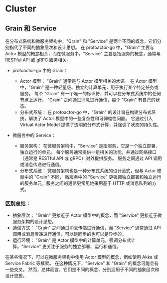 # Cluster

## Grain 和 Service

在分布式系统和微服务架构中，"Grain" 和 "Service" 是两个不同的概念，它们分别指代了不同的抽象层次和设计思想。
在 protoactor-go 中，"Grain" 主要与 Actor 模型的概念相关，而在微服务中，"Service" 主要是指服务的概念，通常与 RESTful API 或 gRPC 服务相关。

* protoactor-go 中的 Grain：
  * Actor 模型： "Grain" 通常是与 Actor 模型相关的术语。
  在 Actor 模型中，"Grain" 是一种轻量级、独立的计算单元，用于执行某个特定任务或服务。
  每个 "Grain" 有一个唯一的标识符，并可以在分布式系统中的任何节点上运行。
  "Grain" 之间通过消息进行通信，每个 "Grain" 有自己的状态。
  * 分布式系统： 在 protoactor-go 中，"Grain" 的设计旨在构建分布式系统，解决了 Actor 模型中的一些复杂性和可伸缩性问题。
  它通过引入 Virtual Actor Model 提供了透明的分布式计算，并强调了状态的持久性。

* 微服务中的 Service：
  * 服务架构： 在微服务架构中，"Service" 是指服务，它是一个独立部署、独立运行的单元。
  每个服务通常提供一组相关的功能，并通过网络接口（通常是 RESTful API 或 gRPC）对外提供服务。
  服务之间通过 API 调用或消息传递进行通信。
  * 分布式系统： 
  微服务架构也是一种分布式系统的设计范式，但与 Actor 模型中的 "Grain" 不同，
  微服务中的 "Service" 更强调独立部署和独立运行的服务单元。服务之间的通信更常见地采用基于 HTTP 或消息队列的方式。

### 区别总结：
* 抽象层次： "Grain" 更接近于 Actor 模型中的概念，而 "Service" 更接近于微服务架构的设计思想。
* 通信方式： "Grain" 之间通过消息传递进行通信，而 "Service" 通常通过 API 调用或消息传递进行通信，可以是同步的也可以是异步的。
* 运行环境： "Grain" 是 Actor 模型中的计算单元，强调分布式计算。"Service" 更关注于服务的独立部署、运行和通信。

在某些情况下，可以在微服务架构中使用 Actor 模型的概念，例如使用 Akka 或 Service Fabric 等框架。
在这种情况下，"Service" 和 "Grain" 的概念可能会有一些交叉。
然而，总体而言，它们是不同的概念，分别适用于不同的抽象层次和设计思想。